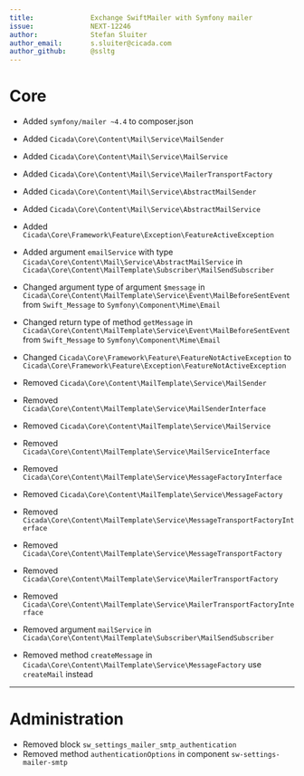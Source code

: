 ```yaml
---
title:              Exchange SwiftMailer with Symfony mailer
issue:              NEXT-12246
author:             Stefan Sluiter
author_email:       s.sluiter@cicada.com
author_github:      @ssltg
---
```

# Core
* Added `symfony/mailer ~4.4` to composer.json
* Added `Cicada\Core\Content\Mail\Service\MailSender`
* Added `Cicada\Core\Content\Mail\Service\MailService`
* Added `Cicada\Core\Content\Mail\Service\MailerTransportFactory`
* Added `Cicada\Core\Content\Mail\Service\AbstractMailSender`
* Added `Cicada\Core\Content\Mail\Service\AbstractMailService`
* Added `Cicada\Core\Framework\Feature\Exception\FeatureActiveException`
* Added argument `emailService` with type `Cicada\Core\Content\Mail\Service\AbstractMailService` in `Cicada\Core\Content\MailTemplate\Subscriber\MailSendSubscriber`

* Changed argument type of argument `$message` in `Cicada\Core\Content\MailTemplate\Service\Event\MailBeforeSentEvent` from `Swift_Message` to `Symfony\Component\Mime\Email`
* Changed return type of method `getMessage` in `Cicada\Core\Content\MailTemplate\Service\Event\MailBeforeSentEvent` from `Swift_Message` to `Symfony\Component\Mime\Email`
* Changed `Cicada\Core\Framework\Feature\FeatureNotActiveException` to `Cicada\Core\Framework\Feature\Exception\FeatureNotActiveException`

* Removed `Cicada\Core\Content\MailTemplate\Service\MailSender`
* Removed `Cicada\Core\Content\MailTemplate\Service\MailSenderInterface`
* Removed `Cicada\Core\Content\MailTemplate\Service\MailService`
* Removed `Cicada\Core\Content\MailTemplate\Service\MailServiceInterface`
* Removed `Cicada\Core\Content\MailTemplate\Service\MessageFactoryInterface`
* Removed `Cicada\Core\Content\MailTemplate\Service\MessageFactory`
* Removed `Cicada\Core\Content\MailTemplate\Service\MessageTransportFactoryInterface`
* Removed `Cicada\Core\Content\MailTemplate\Service\MessageTransportFactory`
* Removed `Cicada\Core\Content\MailTemplate\Service\MailerTransportFactory`
* Removed `Cicada\Core\Content\MailTemplate\Service\MailerTransportFactoryInterface`
* Removed argument `mailService` in `Cicada\Core\Content\MailTemplate\Subscriber\MailSendSubscriber`
* Removed method `createMessage` in `Cicada\Core\Content\MailTemplate\Service\MessageFactory` use `createMail` instead
___
# Administration
* Removed block `sw_settings_mailer_smtp_authentication`
* Removed method `authenticationOptions` in component `sw-settings-mailer-smtp`

